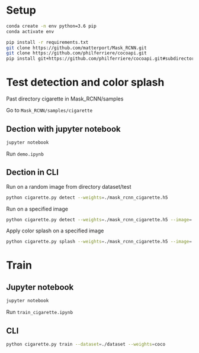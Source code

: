 # Setup

```bash
conda create -n env python=3.6 pip
conda activate env

pip install -r requirements.txt
git clone https://github.com/matterport/Mask_RCNN.git
git clone https://github.com/philferriere/cocoapi.git
pip install git+https://github.com/philferriere/cocoapi.git#subdirectory=PythonAPI
```

# Test detection and color splash

Past directory cigarette in Mask_RCNN/samples

Go to ```Mask_RCNN/samples/cigarette```

## Dection with jupyter notebook

```bash
jupyter notebook
```

Run ```demo.ipynb```

## Dection in CLI

Run on a random image from directory dataset/test
```bash
python cigarette.py detect --weights=./mask_rcnn_cigarette.h5
```
Run on a specified image
```bash
python cigarette.py detect --weights=./mask_rcnn_cigarette.h5 --image=./dataset/test/smoking_0297.jpg
```

Apply color splash on a specified image
```bash
python cigarette.py splash --weights=./mask_rcnn_cigarette.h5 --image=./dataset/test/smoking_0297.jpg
```

# Train

## Jupyter notebook

```bash
jupyter notebook
```

Run ```train_cigarette.ipynb```

## CLI
```bash
python cigarette.py train --dataset=./dataset --weights=coco
```